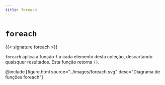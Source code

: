 ```yaml
---
title: foreach
---
```


# `foreach`

{{< signature foreach >}}

`foreach` aplica a função `f` a cada elemento desta coleção, descartando quaisquer resultados.
Esta função retorna `()`.

@include [figure.html source="../images/foreach.svg" desc="Diagrama de funções foreach"]
